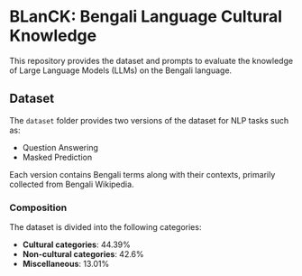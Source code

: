 # BLanCK: Bengali Language Cultural Knowledge

This repository provides the dataset and prompts to evaluate the knowledge of Large Language Models (LLMs) on the Bengali language.

## Dataset

The `dataset` folder provides two versions of the dataset for NLP tasks such as:

- Question Answering
- Masked Prediction

Each version contains Bengali terms along with their contexts, primarily collected from Bengali Wikipedia.

### Composition

The dataset is divided into the following categories:

- **Cultural categories**: 44.39%
- **Non-cultural categories**: 42.6%
- **Miscellaneous**: 13.01%
